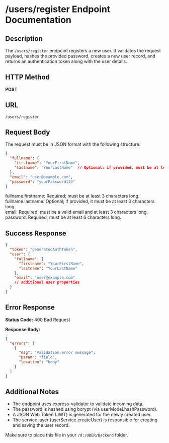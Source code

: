 # /users/register Endpoint Documentation

## Description

The `/users/register` endpoint registers a new user. It validates the request payload, hashes the provided password, creates a new user record, and returns an authentication token along with the user details.

## HTTP Method

**POST**

## URL

`/users/register`

## Request Body

The request must be in JSON format with the following structure:

```json
{
  "fullname": {
    "firstname": "YourFirstName",
    "lastname": "YourLastName"  // Optional: if provided, must be at least 3 characters long.
  },
  "email": "user@example.com",
  "password": "yourPassword123"
}
```

fullname.firstname: Required; must be at least 3 characters long.  
fullname.lastname: Optional; if provided, it must be at least 3 characters long.  
email: Required; must be a valid email and at least 3 characters long.  
password: Required; must be at least 6 characters long.

## Success Response

```json
{
  "token": "generatedAuthToken",
  "user": {
    "fullname": {
      "firstname": "YourFirstName",
      "lastname": "YourLastName"
    },
    "email": "user@example.com"
    // additional user properties
  }
}
```

## Error Response

**Status Code:** 400 Bad Request

**Response Body:**

```json
{
  "errors": [
    {
      "msg": "Validation error message",
      "param": "field",
      "location": "body"
    }
  ]
}
```

## Additional Notes

- The endpoint uses express-validator to validate incoming data.
- The password is hashed using bcrypt (via userModel.hashPassword).
- A JSON Web Token (JWT) is generated for the newly created user.
- The service layer (userService.createUser) is responsible for creating and saving the user record.

Make sure to place this file in your `/d:/UBER/Backend` folder.